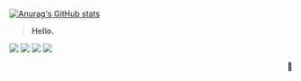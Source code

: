 
[![Anurag's GitHub stats](https://github-readme-stats.vercel.app/api?username=RitaRossweiss&count_private=true&show_icons=true&theme=dracula)](https://github.com/anuraghazra/github-readme-stats)
> **Hello.** 

[![](https://img.shields.io/badge/steam-0c4c7d?style=flat-square&logo=Steam)](https://steamcommunity.com/profiles/76561198419153011/)
[![](https://img.shields.io/badge/Switch-e60012?style=flat-square&logo=NintendoSwitch)](https://www.nintendo.com/)
[![](https://img.shields.io/badge/OnePlus-cc6cc2?style=flat-square&logo=oneplus&logoColor=ffffff)](https://www.oneplus.com/cn)
[![](https://img.shields.io/badge/ACG-E0234E?style=flat-square&logo=niconico)](https://www.bilibili.com/)



<p align="right">
  🤡
</p>
